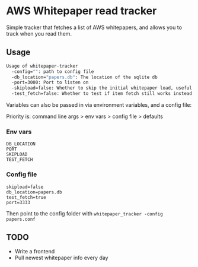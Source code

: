 # AWS Whitepaper read tracker

Simple tracker that fetches a list of AWS whitepapers, and allows you to track when you read them.

## Usage

```bash
Usage of whitepaper-tracker
  -config="": path to config file
  -db_location="papers.db": The location of the sqlite db
  -port=3000: Port to listen on
  -skipload=false: Whether to skip the initial whitepaper load, useful for testing
  -test_fetch=false: Whether to test if item fetch still works instead of starting the server
```

Variables can also be passed in via environment variables, and a config file:

Priority is: command line args > env vars > config file > defaults

### Env vars

```shell
DB_LOCATION
PORT
SKIPLOAD
TEST_FETCH
```

### Config file

```
skipload=false
db_location=papers.db
test_fetch=true
port=3333
```

Then point to the config folder with `whitepaper_tracker -config papers.conf`

## TODO

  - Write a frontend
  - Pull newest whitepaper info every day